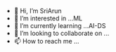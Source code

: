 - 👋 Hi, I’m SriArun
- 👀 I’m interested in ...ML
- 🌱 I’m currently learning ...AI-DS
- 💞️ I’m looking to collaborate on ...
- 📫 How to reach me ...

<!---
21beadmad063/21beadmad063 is a ✨ special ✨ repository because its `README.md` (this file) appears on your GitHub profile.
You can click the Preview link to take a look at your changes.
--->
